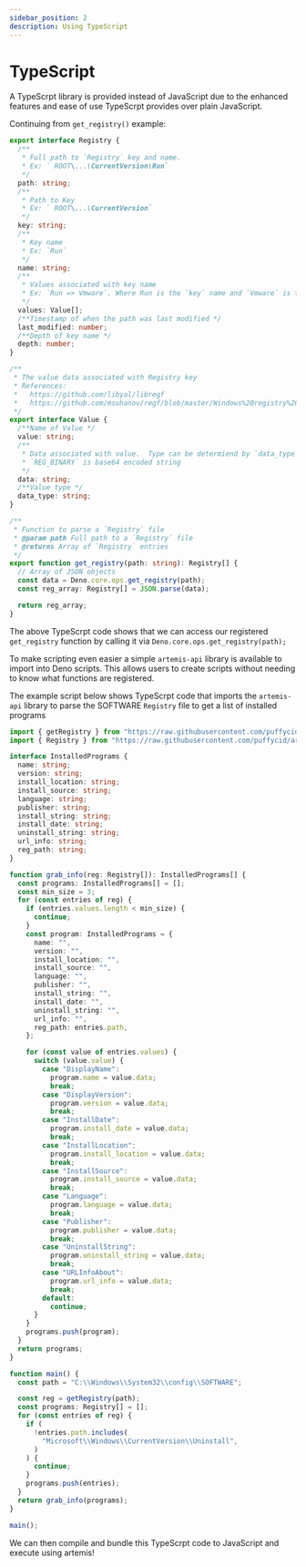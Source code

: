 ```yaml
---
sidebar_position: 2
description: Using TypeScript
---
```


# TypeScript

A TypeScrpt library is provided instead of JavaScript due to the enhanced
features and ease of use TypeScrpt provides over plain JavaScript.

Continuing from `get_registry()` example:

```typescript
export interface Registry {
  /**
   * Full path to `Registry` key and name.
   * Ex: ` ROOT\...\CurrentVersion\Run`
   */
  path: string;
  /**
   * Path to Key
   * Ex: ` ROOT\...\CurrentVersion`
   */
  key: string;
  /**
   * Key name
   * Ex: `Run`
   */
  name: string;
  /**
   * Values associated with key name
   * Ex: `Run => Vmware`. Where Run is the `key` name and `Vmware` is the value name
   */
  values: Value[];
  /**Timestamp of when the path was last modified */
  last_modified: number;
  /**Depth of key name */
  depth: number;
}

/**
 * The value data associated with Registry key
 * References:
 *   https://github.com/libyal/libregf
 *   https://github.com/msuhanov/regf/blob/master/Windows%20registry%20file%20format%20specification.md
 */
export interface Value {
  /**Name of Value */
  value: string;
  /**
   * Data associated with value.  Type can be determiend by `data_type`.
   * `REG_BINARY` is base64 encoded string
   */
  data: string;
  /**Value type */
  data_type: string;
}

/**
 * Function to parse a `Registry` file
 * @param path Full path to a `Registry` file
 * @returns Array of `Registry` entries
 */
export function get_registry(path: string): Registry[] {
  // Array of JSON objects
  const data = Deno.core.ops.get_registry(path);
  const reg_array: Registry[] = JSON.parse(data);

  return reg_array;
}
```

The above TypeScrpt code shows that we can access our registered `get_registry`
function by calling it via `Deno.core.ops.get_registry(path);`

To make scripting even easier a simple `artemis-api` library is available to
import into Deno scripts. This allows users to create scripts without needing to
know what functions are registered.

The example script below shows TypeScrpt code that imports the `artemis-api`
library to parse the SOFTWARE `Registry` file to get a list of installed
programs

```typescript
import { getRegistry } from "https://raw.githubusercontent.com/puffycid/artemis-api/master/mod.ts";
import { Registry } from "https://raw.githubusercontent.com/puffycid/artemis-api/master/src/windows/registry.ts";

interface InstalledPrograms {
  name: string;
  version: string;
  install_location: string;
  install_source: string;
  language: string;
  publisher: string;
  install_string: string;
  install_date: string;
  uninstall_string: string;
  url_info: string;
  reg_path: string;
}

function grab_info(reg: Registry[]): InstalledPrograms[] {
  const programs: InstalledPrograms[] = [];
  const min_size = 3;
  for (const entries of reg) {
    if (entries.values.length < min_size) {
      continue;
    }
    const program: InstalledPrograms = {
      name: "",
      version: "",
      install_location: "",
      install_source: "",
      language: "",
      publisher: "",
      install_string: "",
      install_date: "",
      uninstall_string: "",
      url_info: "",
      reg_path: entries.path,
    };

    for (const value of entries.values) {
      switch (value.value) {
        case "DisplayName":
          program.name = value.data;
          break;
        case "DisplayVersion":
          program.version = value.data;
          break;
        case "InstallDate":
          program.install_date = value.data;
          break;
        case "InstallLocation":
          program.install_location = value.data;
          break;
        case "InstallSource":
          program.install_source = value.data;
          break;
        case "Language":
          program.language = value.data;
          break;
        case "Publisher":
          program.publisher = value.data;
          break;
        case "UninstallString":
          program.uninstall_string = value.data;
          break;
        case "URLInfoAbout":
          program.url_info = value.data;
          break;
        default:
          continue;
      }
    }
    programs.push(program);
  }
  return programs;
}

function main() {
  const path = "C:\\Windows\\System32\\config\\SOFTWARE";

  const reg = getRegistry(path);
  const programs: Registry[] = [];
  for (const entries of reg) {
    if (
      !entries.path.includes(
        "Microsoft\\Windows\\CurrentVersion\\Uninstall",
      )
    ) {
      continue;
    }
    programs.push(entries);
  }
  return grab_info(programs);
}

main();
```

We can then compile and bundle this TypeScrpt code to JavaScript and execute
using artemis!

